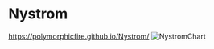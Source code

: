 # Nystrom
https://polymorphicfire.github.io/Nystrom/
![NystromChart](https://github.com/PolymorphicFire/Nystrom/assets/73192474/3adeeb2d-cd7c-4f5a-81ed-8f1a615e1c5c)
